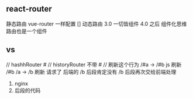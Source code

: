 ## react-router
静态路由 vue-router 一样配置 []
动态路由 3.0
一切皆组件 
4.0 之后 组件化思维 路由也是一个组件

## vs
// hashhRouter  #
// historyRouter  不带 #
// 刷新这个行为
/#a -> /#b js 刷新 /#b
/a  -> /b  刷新  请求了 后端的 /b
 后段肯定没有 /b 后段再次交给前端处理
1. nginx
2. 后段的代码


